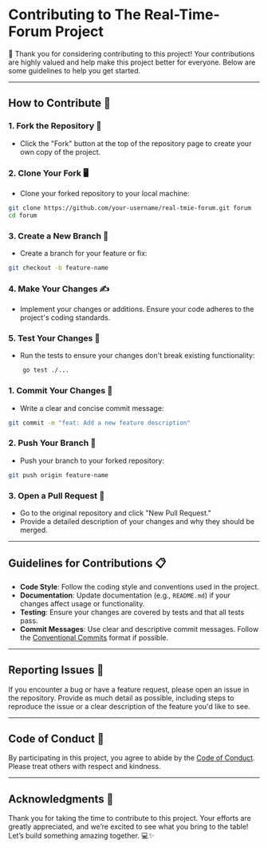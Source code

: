# Contributing to The Real-Time-Forum Project

🎉 Thank you for considering contributing to this project! Your contributions are highly valued and help make this project better for everyone. Below are some guidelines to help you get started.

---

## How to Contribute 🤝

### 1. Fork the Repository 🍴  

- Click the "Fork" button at the top of the repository page to create your own copy of the project.

### 2. Clone Your Fork 🖥️  

- Clone your forked repository to your local machine:

```sh
git clone https://github.com/your-username/real-tmie-forum.git forum
cd forum
```

### 3. Create a New Branch 🌱  

- Create a branch for your feature or fix:

```sh
git checkout -b feature-name
```

### 4. Make Your Changes ✍️  

- Implement your changes or additions. Ensure your code adheres to the project's coding standards.

### 5. Test Your Changes 🧪  

- Run the tests to ensure your changes don't break existing functionality:

```sh
    go test ./...
```

### 1. Commit Your Changes 💬  

- Write a clear and concise commit message:

```sh
git commit -m "feat: Add a new feature description"
```

### 2. Push Your Branch 🚀  

- Push your branch to your forked repository:

```sh
git push origin feature-name
```

### 3. Open a Pull Request 📝  

- Go to the original repository and click "New Pull Request."
- Provide a detailed description of your changes and why they should be merged.

---

## Guidelines for Contributions 📋

- **Code Style**: Follow the coding style and conventions used in the project.
- **Documentation**: Update documentation (e.g., `README.md`) if your changes affect usage or functionality.
- **Testing**: Ensure your changes are covered by tests and that all tests pass.
- **Commit Messages**: Use clear and descriptive commit messages. Follow the [Conventional Commits](https://www.conventionalcommits.org/) format if possible.

---

## Reporting Issues 🐛

If you encounter a bug or have a feature request, please open an issue in the repository. Provide as much detail as possible, including steps to reproduce the issue or a clear description of the feature you'd like to see.

---

## Code of Conduct 🌟

By participating in this project, you agree to abide by the [Code of Conduct](CODE_OF_CONDUCT.md). Please treat others with respect and kindness.

---

## Acknowledgments 🙌

Thank you for taking the time to contribute to this project. Your efforts are greatly appreciated, and we’re excited to see what you bring to the table! Let’s build something amazing together. 💻✨

